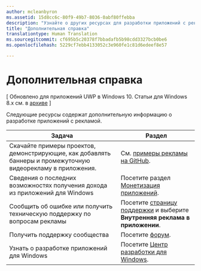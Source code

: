 ```yaml
---
author: mcleanbyron
ms.assetid: 15d8cc6c-80f9-49b7-8036-0abf80ffebba
description: "Узнайте о других ресурсах для разработки приложений с рекламой."
title: "Дополнительная справка"
translationtype: Human Translation
ms.sourcegitcommit: cf695b5c20378f7bbadafb5b98cdd3327bcb0be6
ms.openlocfilehash: 5229cf7ebb4133052c3e960fe1c81d6edeef8e57

---
```


# Дополнительная справка


\[ Обновлено для приложений UWP в Windows 10. Статьи для Windows 8.x см. в [архиве](http://go.microsoft.com/fwlink/p/?linkid=619132) \]

Следующие ресурсы содержат дополнительную информацию о разработке приложений с рекламой.

|  Задача    | Раздел |               
|----------|-------|
| Скачайте примеры проектов, демонстрирующие, как добавлять баннеры и промежуточную видеорекламу в приложения.     |См. [примеры рекламы на GitHub](http://aka.ms/githubads).       |
| Сведения о последних возможностях получения дохода из приложений для Windows     | Посетите раздел [Монетизация приложений](https://developer.microsoft.com/en-us/windows/monetize).        |
| Сообщить об ошибке или получить техническую поддержку по вопросам рекламы     | Посетите [страницу поддержки](https://go.microsoft.com/fwlink/p/?LinkId=331508) и выберите **Внутренняя реклама в приложении**.        |
| Получить поддержку сообщества     | Посетите [форум](http://go.microsoft.com/fwlink/p/?LinkId=401266).       |
| Узнать о разработке приложений для Windows     | Посетите [Центр разработки для Windows](http://msdn.microsoft.com/windows/apps).        |



 

 

 



<!--HONumber=Jun16_HO4-->


